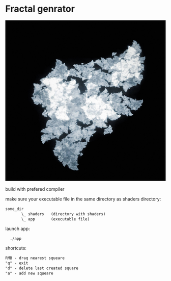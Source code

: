 # Fractal genrator

![generated image](images/img1.jpg)

build with prefered compiler

make sure your executable file in the same directory as shaders directory:
```
some_dir
       \_ shaders   (directory with shaders)
       \_ app       (executable file)
```

launch app:
```
  ./app
```

shortcuts:
```
RMB - draq nearest squeare 
"q" - exit
"d" - delete last created square
"a" - add new squeare
```

